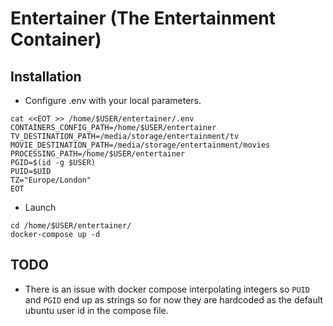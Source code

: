 Entertainer (The Entertainment Container)
=========

Installation
------------

* Configure .env with your local parameters.
```shell
cat <<EOT >> /home/$USER/entertainer/.env
CONTAINERS_CONFIG_PATH=/home/$USER/entertainer
TV_DESTINATION_PATH=/media/storage/entertainment/tv
MOVIE_DESTINATION_PATH=/media/storage/entertainment/movies
PROCESSING_PATH=/home/$USER/entertainer
PGID=$(id -g $USER)
PUID=$UID
TZ="Europe/London"
EOT
```

* Launch
```
cd /home/$USER/entertainer/
docker-compose up -d
```

TODO
------------

* There is an issue with docker compose interpolating integers so `PUID` and `PGID` end up as strings so for now they are hardcoded as the default ubuntu user id in the compose file.

